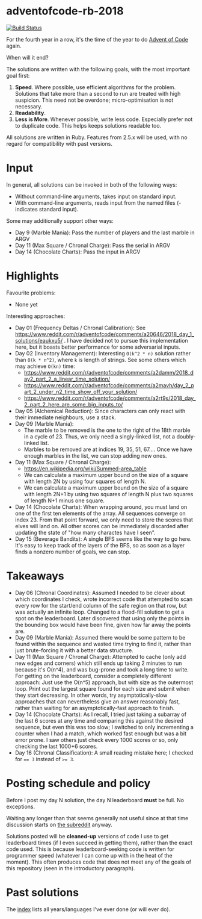# adventofcode-rb-2018

[![Build Status](https://travis-ci.org/petertseng/adventofcode-rb-2018.svg?branch=master)](https://travis-ci.org/petertseng/adventofcode-rb-2018)

For the fourth year in a row, it's the time of the year to do [Advent of Code](http://adventofcode.com) again.

When will it end?

The solutions are written with the following goals, with the most important goal first:

1. **Speed**.
   Where possible, use efficient algorithms for the problem.
   Solutions that take more than a second to run are treated with high suspicion.
   This need not be overdone; micro-optimisation is not necessary.
2. **Readability**.
3. **Less is More**.
   Whenever possible, write less code.
   Especially prefer not to duplicate code.
   This helps keeps solutions readable too.

All solutions are written in Ruby.
Features from 2.5.x will be used, with no regard for compatibility with past versions.

# Input

In general, all solutions can be invoked in both of the following ways:

* Without command-line arguments, takes input on standard input.
* With command-line arguments, reads input from the named files (- indicates standard input).

Some may additionally support other ways:

* Day 9 (Marble Mania): Pass the number of players and the last marble in ARGV
* Day 11 (Max Square / Chronal Charge): Pass the serial in ARGV
* Day 14 (Chocolate Charts): Pass the input in ARGV

# Highlights

Favourite problems:

* None yet

Interesting approaches:

* Day 01 (Frequency Deltas / Chronal Calibration): See https://www.reddit.com/r/adventofcode/comments/a20646/2018_day_1_solutions/eaukxu5/ . I have decided not to pursue this implementation here, but it boasts better performance for some adversarial inputs.
* Day 02 (Inventory Management): Interesting `O(k^2 * n)` solution rather than `O(k * n^2)`, where `k` is length of strings. See some others which may achieve `O(kn)` time:
    * https://www.reddit.com/r/adventofcode/comments/a2damm/2018_day2_part_2_a_linear_time_solution/
    * https://www.reddit.com/r/adventofcode/comments/a2mavh/day_2_part_2_under_n2_time_show_off_your_solution/
    * https://www.reddit.com/r/adventofcode/comments/a2rt9s/2018_day_2_part_2_here_are_some_big_inputs_to/
* Day 05 (Alchemical Reduction): Since characters can only react with their immediate neighbours, use a stack.
* Day 09 (Marble Mania):
    * The marble to be removed is the one to the right of the 18th marble in a cycle of 23. Thus, we only need a singly-linked list, not a doubly-linked list.
    * Marbles to be removed are at indices 19, 35, 51, 67.... Once we have enough marbles in the list, we can stop adding new ones.
* Day 11 (Max Square / Chronal Charge):
    * https://en.wikipedia.org/wiki/Summed-area_table
    * We can calculate a maximum upper bound on the size of a square with length 2N by using four squares of length N.
    * We can calculate a maximum upper bound on the size of a square with length 2N+1 by using two squares of length N plus two squares of length N+1 minus one square.
* Day 14 (Chocolate Charts):
    When wrapping around, you must land on one of the first ten elements of the array.
    All sequences converge on index 23.
    From that point forward, we only need to store the scores that elves will land on.
    All other scores can be immediately discarded after updating the state of "how many charactes have I seen".
* Day 15 (Beverage Bandits):
    A single BFS seems like the way to go here.
    It's easy to keep track of the layers of the BFS, so as soon as a layer finds a nonzero number of goals, we can stop.

# Takeaways

* Day 06 (Chronal Coordinates): Assumed I needed to be clever about which coordinates I check, wrote incorrect code that attempted to scan every row for the start/end column of the safe region on that row, but was actually an infinite loop. Changed to a flood-fill solution to get a spot on the leaderboard. Later discovered that using only the points in the bounding box would have been fine, given how far away the points are.
* Day 09 (Marble Mania): Assumed there would be some pattern to be found within the sequence and wasted time trying to find it, rather than just brute-forcing it with a better data structure.
* Day 11 (Max Square / Chronal Charge): Attempted to cache (only add new edges and corners) which still ends up taking 2 minutes to run because it's O(n^4), and was bug-prone and took a long time to write. For getting on the leaderboard, consider a completely different approach: Just use the O(n^5) approach, but with size as the outermost loop. Print out the largest square found for each size and submit when they start decreasing. In other words, try asymptotically-slow approaches that can nevertheless give an answer reasonably fast, rather than waiting for an asymptotically-fast approach to finish.
* Day 14 (Chocolate Charts): As I recall, I tried just taking a subarray of the last 6 scores at any time and comparing this against the desired sequence, but even this was too slow; I switched to only incrementing a counter when I had a match, which worked fast enough but was a bit error prone. I saw others just check every 1000 scores or so, only checking the last 1000+6 scores.
* Day 16 (Chronal Classification): A small reading mistake here; I checked for `== 3` instead of `>= 3`.

# Posting schedule and policy

Before I post my day N solution, the day N leaderboard **must** be full.
No exceptions.

Waiting any longer than that seems generally not useful since at that time discussion starts on [the subreddit](https://www.reddit.com/r/adventofcode) anyway.

Solutions posted will be **cleaned-up** versions of code I use to get leaderboard times (if I even succeed in getting them), rather than the exact code used.
This is because leaderboard-seeking code is written for programmer speed (whatever I can come up with in the heat of the moment).
This often produces code that does not meet any of the goals of this repository (seen in the introductory paragraph).

# Past solutions

The [index](https://github.com/petertseng/adventofcode-common/blob/master/index.md) lists all years/languages I've ever done (or will ever do).
